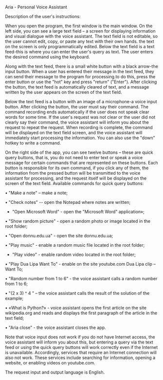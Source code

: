 Aria - Personal Voice Assistant

Description of the user's instructions:

When you open the program, the first window is the main window. On the left side, you can see a large text field – a screen for displaying information and visual dialogue with the voice assistant. The text field is not editable, so the user cannot edit, copy, or paste any text with their own hands. the text on the screen is only programmatically edited.
Below the text field is a text feed-this is where you can enter the user's query as text. The user enters the desired command using the keyboard.

Along with the text feed, there is a small white button with a black arrow-the input button. When a user has entered their message in the text feed, they can send their message to the program for processing.to do this, press the enter button or use the "hot" key and press "return" ("Enter"). After clicking the button, the text feed is automatically cleared of text, and a message written by the user appears on the screen of the text field.

Below the text feed is a button with an image of a microphone-a voice input button. After clicking the button, the user must say their command. The command recording ends automatically if the user does not speak clear words for some time. If the user's request was not clear or the user did not clearly say their command, the voice assistant will inform you about the request to repeat the request. When recording is complete, the command will be displayed on the text field screen, and the voice assistant will immediately start processing the information. You can also use the "down" hotkey to write a command.

On the right side of the app, you can see twelve buttons – these are quick query buttons, that is, you do not need to enter text or speak a voice message for certain commands that are represented on these buttons. Each button is responsible for its own command, if you click any of them, the information from the pressed button will be transmitted to the voice assistant for processing, and the request itself will be displayed on the screen of the text field. Available commands for quick query buttons:

• "Make a note" – make a note;

• "Check notes" -- open the Notepad where notes are written;

* "Open Microsoft Word" - open the "Microsoft Word" application»;

• "Show random picture" - open a random photo or image located in the root folder;

• "Open donnu.edu.ua" - open the site donnu.edu.ua;

• "Play music" - enable a random music file located in the root folder;

* "Play video" - enable random video located in the root folder;

• "Play Dua Lipa Want To" - enable on the site youtube.com Dua Lipa clip – Want To;

• "Random number from 1 to 6" - the voice assistant calls a random number from 1 to 6;

• "(2 x 3) ^ 4 " – the voice assistant calls the result of the solution of the example;

• «What is Python?» - voice assistant opens the first article on the site wikipedia.org and reads and displays the first paragraph of the article in the text field;

• "Aria close" - the voice assistant closes the app.

Note that voice input does not work if you do not have Internet access, the voice assistant will inform you about this, but entering a query via the text feed or using the quick query buttons will work correctly even if the Internet is unavailable. Accordingly, services that require an Internet connection will also not work. These services include searching for information, opening a website, or enabling videos on youtube.com.

The request input and output language is English.

